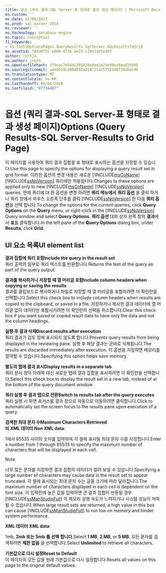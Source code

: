 ```yaml
---
title: 옵션 (쿼리 결과-SQL Server-표 형태로 결과 생성 페이지) | Microsoft Docs
ms.custom: ''
ms.date: 03/06/2017
ms.prod: sql-server-2014
ms.reviewer: ''
ms.technology: database-engine
ms.topic: conceptual
f1_keywords:
- VS.ToolsOptionsPages.QueryResults.SqlServer.SQLResultsToGrid
ms.assetid: f88a0f5c-e800-473b-ae23-c3943de5ed63
author: rothja
ms.author: jroth
ms.openlocfilehash: 3f9cec7e544c295420a9ae2a25e96ea9aa82030b
ms.sourcegitcommit: ad4d92dce894592a259721a1571b1d8736abacdb
ms.translationtype: MT
ms.contentlocale: ko-KR
ms.lasthandoff: 08/04/2020
ms.locfileid: "87734407"
---
```

# <a name="options-query-results-sql-server-results-to-grid-page"></a><span data-ttu-id="42526-102">옵션 (쿼리 결과-SQL Server-표 형태로 결과 생성 페이지)</span><span class="sxs-lookup"><span data-stu-id="42526-102">Options (Query Results-SQL Server-Results to Grid Page)</span></span>
  <span data-ttu-id="42526-103">이 페이지를 사용하여 쿼리 결과 집합을 표 형태로 표시하는 옵션을 지정할 수 있습니다.</span><span class="sxs-lookup"><span data-stu-id="42526-103">Use this page to specify the options for displaying a query result set in grid format.</span></span> <span data-ttu-id="42526-104">이러한 옵션의 변경 내용은 새로운 [!INCLUDE[msCoName](../includes/msconame-md.md)] [!INCLUDE[ssNoVersion](../includes/ssnoversion-md.md)] 쿼리에만 적용됩니다.</span><span class="sxs-lookup"><span data-stu-id="42526-104">Changes to these options are applied only to new [!INCLUDE[msCoName](../includes/msconame-md.md)] [!INCLUDE[ssNoVersion](../includes/ssnoversion-md.md)] queries.</span></span> <span data-ttu-id="42526-105">현재 쿼리에 대 한 옵션을 변경 하려면 **쿼리 메뉴에서** **쿼리 옵션** 을 클릭 하거나 쿼리 창에서 마우스 오른쪽 단추를 클릭 [!INCLUDE[ssNoVersion](../includes/ssnoversion-md.md)] 한 다음 **쿼리 옵션**을 선택 합니다.</span><span class="sxs-lookup"><span data-stu-id="42526-105">To change the options for the current queries, click **Query Options** on the **Query** menu, or right-click in the [!INCLUDE[ssNoVersion](../includes/ssnoversion-md.md)] Query window and select **Query Options**.</span></span> <span data-ttu-id="42526-106">**쿼리 옵션** 대화 상자 왼쪽 창의 **결과**에서 **표**를 클릭합니다.</span><span class="sxs-lookup"><span data-stu-id="42526-106">In the left pane of the **Query Options** dialog box, under **Results**, click **Grid**.</span></span>  
  
## <a name="ui-element-list"></a><span data-ttu-id="42526-107">UI 요소 목록</span><span class="sxs-lookup"><span data-stu-id="42526-107">UI element list</span></span>  
 <span data-ttu-id="42526-108">**결과 집합에 쿼리 포함**</span><span class="sxs-lookup"><span data-stu-id="42526-108">**Include the query in the result set**</span></span>  
 <span data-ttu-id="42526-109">쿼리 출력의 일부로 쿼리 텍스트를 반환합니다.</span><span class="sxs-lookup"><span data-stu-id="42526-109">Returns the text of the query as part of the query output.</span></span>  
  
 <span data-ttu-id="42526-110">**결과를 복사하거나 저장할 때 열 머리글 포함**</span><span class="sxs-lookup"><span data-stu-id="42526-110">**Include column headers when copying or saving the results**</span></span>  
 <span data-ttu-id="42526-111">결과를 클립보드로 복사하거나 파일로 저장할 때 열 머리글을 포함하려면 이 확인란을 선택합니다.</span><span class="sxs-lookup"><span data-stu-id="42526-111">Select this check box to include column headers when results are copied to the clipboard, or saved in a file.</span></span> <span data-ttu-id="42526-112">저장하거나 복사한 결과 데이터에 열 머리글 없이 데이터만 포함시키려면 이 확인란의 선택을 취소합니다.</span><span class="sxs-lookup"><span data-stu-id="42526-112">Clear this check box if you want saved or copied result data to have only the data and not the column headings.</span></span>  
  
 <span data-ttu-id="42526-113">**실행 후 결과 삭제**</span><span class="sxs-lookup"><span data-stu-id="42526-113">**Discard results after execution**</span></span>  
 <span data-ttu-id="42526-114">쿼리 결과가 검토 창에 표시되지 않도록 합니다.</span><span class="sxs-lookup"><span data-stu-id="42526-114">Prevents query results from being displayed in the reviewing pane.</span></span> <span data-ttu-id="42526-115">실행 후 해당 결과는 곧바로 삭제됩니다.</span><span class="sxs-lookup"><span data-stu-id="42526-115">The results are discarded immediately after execution.</span></span> <span data-ttu-id="42526-116">이 옵션을 지정하면 메모리를 절약할 수 있습니다.</span><span class="sxs-lookup"><span data-stu-id="42526-116">Specifying this option helps save memory.</span></span>  
  
 <span data-ttu-id="42526-117">**별도의 탭에 결과 표시**</span><span class="sxs-lookup"><span data-stu-id="42526-117">**Display results in a separate tab**</span></span>  
 <span data-ttu-id="42526-118">쿼리 문서 창의 아래쪽 대신 새로운 탭에 결과 집합을 표시하려면 이 확인란을 선택합니다.</span><span class="sxs-lookup"><span data-stu-id="42526-118">Select this check box to display the result set in a new tab, instead of at the bottom of the query document window.</span></span>  
  
 <span data-ttu-id="42526-119">**쿼리 실행 후 결과 탭으로 전환**</span><span class="sxs-lookup"><span data-stu-id="42526-119">**Switch to results tab after the query executes**</span></span>  
 <span data-ttu-id="42526-120">쿼리 실행 시 화면 포커스를 결과 창으로 자동으로 이동하려면 클릭합니다.</span><span class="sxs-lookup"><span data-stu-id="42526-120">Click to automatically set the screen focus to the results pane upon execution of a query.</span></span>  
  
 <span data-ttu-id="42526-121">**검색한 최대 문자 수**</span><span class="sxs-lookup"><span data-stu-id="42526-121">**Maximum Characters Retrieved**</span></span>  
 <span data-ttu-id="42526-122">**비 XML 데이터**:</span><span class="sxs-lookup"><span data-stu-id="42526-122">**Non XML data**:</span></span>  
  
 <span data-ttu-id="42526-123">1에서 65535 사이의 숫자를 입력하여 각 셀에 표시될 최대 문자 수를 지정합니다.</span><span class="sxs-lookup"><span data-stu-id="42526-123">Enter a number from 1 through 65535 to specify the maximum number of characters that will be displayed in each cell.</span></span>  
  
> [!NOTE]  
>  <span data-ttu-id="42526-124">너무 많은 문자를 지정하면 결과 집합의 데이터가 잘려 보일 수 있습니다.</span><span class="sxs-lookup"><span data-stu-id="42526-124">Specifying a large number of characters may cause data in the result set to appear truncated.</span></span> <span data-ttu-id="42526-125">각 셀에 표시되는 최대 문자 수는 글꼴 크기에 따라 달라집니다.</span><span class="sxs-lookup"><span data-stu-id="42526-125">The maximum number of characters displayed in each cell is dependent on the font size.</span></span> <span data-ttu-id="42526-126">이 입력란에 높은 값을 입력하면 큰 결과 집합이 반환될 경우 [!INCLUDE[ssManStudioFull](../includes/ssmanstudiofull-md.md)] 의 메모리 실행 속도가 느려지거나 시스템 성능이 저하될 수 있습니다.</span><span class="sxs-lookup"><span data-stu-id="42526-126">When large result sets are returned, a high value in this box can cause [!INCLUDE[ssManStudioFull](../includes/ssmanstudiofull-md.md)] to run low on memory and hinder system performance.</span></span>  
  
 <span data-ttu-id="42526-127">**XML 데이터**:</span><span class="sxs-lookup"><span data-stu-id="42526-127">**XML data**:</span></span>  
  
 <span data-ttu-id="42526-128">1mb, **2mb 또는** **5mb** **를 선택 합니다**.</span><span class="sxs-lookup"><span data-stu-id="42526-128">Select **1 MB**, **2 MB**, or **5 MB**.</span></span> <span data-ttu-id="42526-129">모든 문자를 검색하려면 **제한 없음** 을 선택합니다.</span><span class="sxs-lookup"><span data-stu-id="42526-129">Select **Unlimited** to retrieve all characters.</span></span>  
  
 <span data-ttu-id="42526-130">**기본값으로 다시 설정**</span><span class="sxs-lookup"><span data-stu-id="42526-130">**Reset to Default**</span></span>  
 <span data-ttu-id="42526-131">이 페이지의 모든 값을 원래 기본값으로 다시 설정합니다.</span><span class="sxs-lookup"><span data-stu-id="42526-131">Resets all values on this page to the original default values.</span></span>  
  
  
